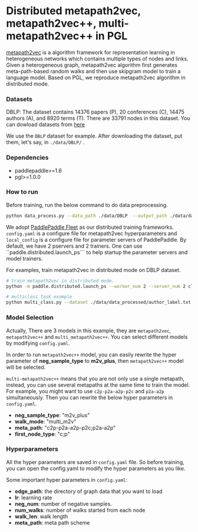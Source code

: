 # Distributed metapath2vec, metapath2vec++, multi-metapath2vec++ in PGL
[metapath2vec](https://ericdongyx.github.io/papers/KDD17-dong-chawla-swami-metapath2vec.pdf) is a algorithm framework for representation learning in heterogeneous networks which contains multiple types of nodes and links. Given a heterogeneous graph, metapath2vec algorithm first generates meta-path-based random walks and then use skipgram model to train a language model. Based on PGL, we reproduce metapath2vec algorithm in distributed mode.


### Datasets
DBLP: The dataset contains 14376 papers (P), 20 conferences (C), 14475 authors (A), and 8920 terms (T). There are 33791 nodes in this dataset.
You can dowload datasets from [here](https://github.com/librahu/HIN-Datasets-for-Recommendation-and-Network-Embedding)

We use the ```DBLP``` dataset for example. After downloading the dataset, put them, let's say, in ```./data/DBLP/``` .

### Dependencies
- paddlepaddle>=1.6
- pgl>=1.0.0

### How to run
Before training, run the below command to do data preprocessing.
```sh
python data_process.py --data_path ./data/DBLP  --output_path ./data/data_processed
```

We adopt [PaddlePaddle Fleet](https://github.com/PaddlePaddle/Fleet) as our distributed training frameworks. ```config.yaml``` is a configure file for metapath2vec hyperparameters and ```local_config``` is a configure file for parameter servers of PaddlePaddle. By default, we have 2 pservers and 2 trainers. One can use ``paddle.distributed.launch_ps``` to help startup the parameter servers and model trainers. 

For examples, train metapath2vec in distributed mode on DBLP dataset.
```sh
# train metapath2vec in distributed mode.
python -m paddle.distributed.launch_ps --worker_num 2 --server_num 2 cluster_train.py

# multiclass task example
python multi_class.py --dataset ./data/data_processed/author_label.txt --ckpt_path ./checkpoints/2000 --num_nodes 33791

```

### Model Selection
Actually, There are 3 models in this example, they are ```metapath2vec```, ```metapath2vec++``` and ```multi_metapath2vec++```. You can select different models by modifying ```config.yaml```.

In order to run ```metapath2vec++``` model, you can easily rewrite the hyper parameter of **neg_sample_type** to **m2v_plus**, then ```metapath2vec++``` model will be selected.

```multi-metapath2vec++``` means that you are not only use a single metapath, instead, you can use several metapaths at the same time to train the model. For example, you might want to use ```c2p-p2a-a2p-p2c``` and  ```p2a-a2p``` simultaneously. Then you can rewrite the below hyper parameters in ```config.yaml```.
- **neg_sample_type**: "m2v_plus"
- **walk_mode**: "multi_m2v"
- **meta_path**: "c2p-p2a-a2p-p2c;p2a-a2p"
- **first_node_type**: "c;p"

### Hyperparameters
All the hyper parameters are saved in ```config.yaml``` file. So before training, you can open the config.yaml to modify the hyper parameters as you like.

Some important hyper parameters in ```config.yaml```:
- **edge_path**: the directory of graph data that you want to load
- **lr**: learning rate
- **neg_num**: number of negative samples.
- **num_walks**: number of walks started from each node
- **walk_len**: walk length
- **meta_path**: meta path scheme

